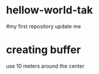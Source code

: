 # hellow-world-tak
#my first repository
update me
# creating buffer
use 10 meters around the center
